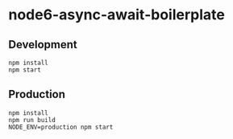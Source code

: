 node6-async-await-boilerplate
=============================


Development
-----------

    npm install
    npm start


Production
----------

    npm install
    npm run build
    NODE_ENV=production npm start
